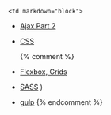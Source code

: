 	<td markdown="block">

* [Ajax Part 2](slides/21/ajax-express.html)
* [CSS](slides/19/css.html)

	{% comment %}
* [Flexbox, Grids](slides/20/flexbox.html)
* [SASS](slides/20/sass.html)
)
* [gulp](slides/20/gulp.html)
	{% endcomment %}
<!-- 
* [](slides//.html)
* [](slides//.html)
-->
</td>
	<td markdown="block">
<!--
* Chapter 
* Chapter 
-->
</td>
	<td markdown="block">
<!--
* [](assignments/.html)
-->
</td>
